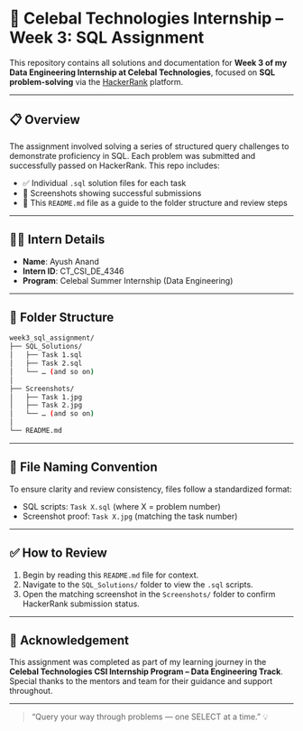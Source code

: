 # 🧾 Celebal Technologies Internship – Week 3: SQL Assignment

This repository contains all solutions and documentation for **Week 3 of my Data Engineering Internship at Celebal Technologies**, focused on **SQL problem-solving** via the [HackerRank](https://www.hackerrank.com/) platform.

---

## 📋 Overview

The assignment involved solving a series of structured query challenges to demonstrate proficiency in SQL. Each problem was submitted and successfully passed on HackerRank. This repo includes:

- ✅ Individual `.sql` solution files for each task  
- 📸 Screenshots showing successful submissions  
- 🧾 This `README.md` file as a guide to the folder structure and review steps

---

## 👨‍💻 Intern Details

- **Name**: Ayush Anand  
- **Intern ID**: CT_CSI_DE_4346  
- **Program**: Celebal Summer Internship (Data Engineering)

---

## 📁 Folder Structure

```bash
week3_sql_assignment/
├── SQL_Solutions/
│   ├── Task 1.sql
│   ├── Task 2.sql
│   └── … (and so on)
│
├── Screenshots/
│   ├── Task 1.jpg
│   ├── Task 2.jpg
│   └── … (and so on)
│
└── README.md
```

---

## 📝 File Naming Convention

To ensure clarity and review consistency, files follow a standardized format:

- SQL scripts: `Task X.sql` (where X = problem number)  
- Screenshot proof: `Task X.jpg` (matching the task number)

---

## ✅ How to Review

1. Begin by reading this `README.md` file for context.  
2. Navigate to the `SQL_Solutions/` folder to view the `.sql` scripts.  
3. Open the matching screenshot in the `Screenshots/` folder to confirm HackerRank submission status.

---

## 🙌 Acknowledgement

This assignment was completed as part of my learning journey in the **Celebal Technologies CSI Internship Program – Data Engineering Track**. Special thanks to the mentors and team for their guidance and support throughout.

---

> “Query your way through problems — one SELECT at a time.” 💡
